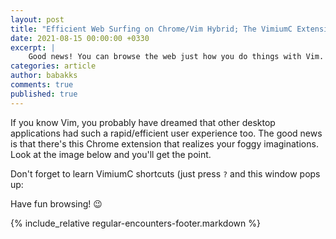 ```yaml
---
layout: post
title: "Efficient Web Surfing on Chrome/Vim Hybrid; The VimiumC Extension [RE#6]"
date: 2021-08-15 00:00:00 +0330
excerpt: |
    Good news! You can browse the web just how you do things with Vim.
categories: article
author: babakks
comments: true
published: true
---
```


If you know Vim, you probably have dreamed that other desktop applications had such a rapid/efficient user experience too. The good news is that there's this Chrome extension that realizes your foggy imaginations. Look at the image below and you'll get the point.

Don't forget to learn VimiumC shortcuts (just press `?` and this window pops up:

Have fun browsing! 😉

{% include_relative regular-encounters-footer.markdown %}
